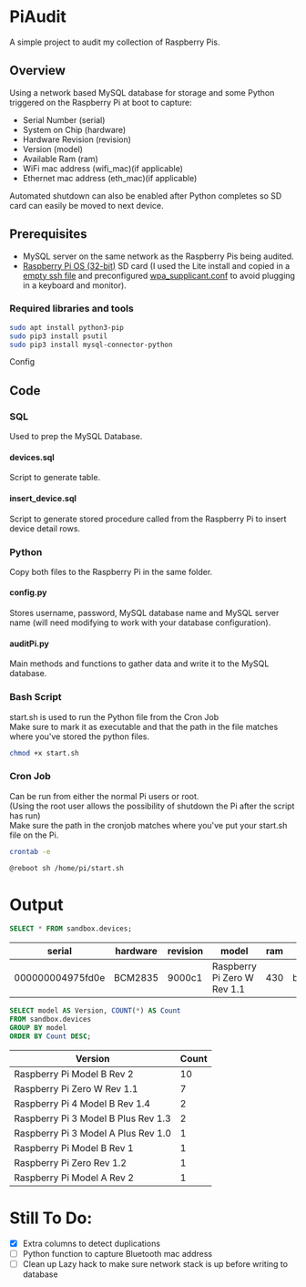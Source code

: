 # PiAudit
A simple project to audit my collection of Raspberry Pis.

## Overview
Using a network based MySQL database for storage and some Python triggered on the Raspberry Pi at boot to capture: 
* Serial Number (serial)
* System on Chip (hardware) 
* Hardware Revision (revision)
* Version (model)
* Available Ram (ram)
* WiFi mac address (wifi_mac)(if applicable)
* Ethernet mac address (eth_mac)(if applicable)

Automated shutdown can also be enabled after Python completes so SD card can easily be moved to next device.

## Prerequisites
* MySQL server on the same network as the Raspberry Pis being audited.
* [Raspberry Pi OS (32-bit)](https://www.raspberrypi.org/software/operating-systems/#raspberry-pi-os-32-bit) SD card (I used the Lite install and copied in a [empty ssh file](https://www.raspberrypi.org/documentation/computers/remote-access.html#enabling-the-server) and preconfigured [wpa_supplicant.conf](https://www.raspberrypi-spy.co.uk/2017/04/manually-setting-up-pi-wifi-using-wpa_supplicant-conf/) to avoid plugging in a keyboard and monitor).
### Required libraries and tools
```bash
sudo apt install python3-pip
sudo pip3 install psutil
sudo pip3 install mysql-connector-python
```

Config



## Code
### SQL
Used to prep the MySQL Database.
#### devices.sql
Script to generate table.
#### insert_device.sql
Script to generate stored procedure called from the Raspberry Pi to insert device detail rows.

### Python
Copy both files to the Raspberry Pi in the same folder. 
#### config.py
Stores username, password, MySQL database name and MySQL server name (will need modifying to work with your database configuration).

#### auditPi.py
Main methods and functions to gather data and write it to the MySQL database.

### Bash Script
start.sh is used to run the Python file from the Cron Job<br />
Make sure to mark it as executable and that the path in the file matches where you've stored the python files.
```bash
chmod +x start.sh
```
### Cron Job
Can be run from either the normal Pi users or root.<br />
(Using the root user allows the possibility of shutdown the Pi after the script has run)<br />
Make sure the path in the cronjob matches where you've put your start.sh file on the Pi.

```bash
crontab -e
```
```bash
@reboot sh /home/pi/start.sh
```

# Output

```sql
SELECT * FROM sandbox.devices;
```

|serial|hardware|revision|model|ram|wifi_mac|eth_mac|blu_mac|notes|detect_count|datetime_last_seen_utc
|--|--|--|--|--|--|--|--|--|--|--
|000000004975fd0e|BCM2835|9000c1|Raspberry Pi Zero W Rev 1.1|430|b8:27:eb:20:b8:54||||4|2021-09-02 18:05:01											


```sql
SELECT model AS Version, COUNT(*) AS Count
FROM sandbox.devices
GROUP BY model
ORDER BY Count DESC;
```
|Version|Count
|-|-
|Raspberry Pi Model B Rev 2|10
|Raspberry Pi Zero W Rev 1.1|7
|Raspberry Pi 4 Model B Rev 1.4|2
|Raspberry Pi 3 Model B Plus Rev 1.3|2
|Raspberry Pi 3 Model A Plus Rev 1.0|1
|Raspberry Pi Model B Rev 1|1
|Raspberry Pi Zero Rev 1.2|1
|Raspberry Pi Model A Rev 2|1

# Still To Do:
- [x] Extra columns to detect duplications
- [ ] Python function to capture Bluetooth mac address
- [ ] Clean up Lazy hack to make sure network stack is up before writing to database
